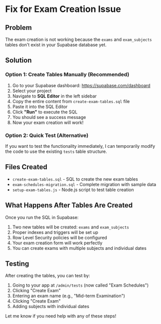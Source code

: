 # Fix for Exam Creation Issue

## Problem
The exam creation is not working because the `exams` and `exam_subjects` tables don't exist in your Supabase database yet.

## Solution

### Option 1: Create Tables Manually (Recommended)
1. Go to your Supabase dashboard: https://supabase.com/dashboard
2. Select your project
3. Navigate to **SQL Editor** in the left sidebar
4. Copy the entire content from `create-exam-tables.sql` file
5. Paste it into the SQL Editor
6. Click **"Run"** to execute the SQL
7. You should see a success message
8. Now your exam creation will work!

### Option 2: Quick Test (Alternative)
If you want to test the functionality immediately, I can temporarily modify the code to use the existing `tests` table structure.

## Files Created
- `create-exam-tables.sql` - SQL to create the new exam tables
- `exam-schedules-migration.sql` - Complete migration with sample data
- `setup-exam-tables.js` - Node.js script to test table creation

## What Happens After Tables Are Created
Once you run the SQL in Supabase:
1. Two new tables will be created: `exams` and `exam_subjects`
2. Proper indexes and triggers will be set up
3. Row Level Security policies will be configured
4. Your exam creation form will work perfectly
5. You can create exams with multiple subjects and individual dates

## Testing
After creating the tables, you can test by:
1. Going to your app at `/admin/tests` (now called "Exam Schedules")
2. Clicking "Create Exam"
3. Entering an exam name (e.g., "Mid-term Examination")
4. Clicking "Create Exam"
5. Adding subjects with individual dates

Let me know if you need help with any of these steps!

